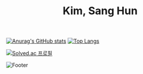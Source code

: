<header>
  <h1 align="center">Kim, Sang Hun</h1>
</header>

[![Anurag's GitHub stats](https://github-readme-stats.vercel.app/api?username=kinsanghun)](https://github.com/anuraghazra/github-readme-stats) [![Top Langs](https://github-readme-stats.vercel.app/api/top-langs/?username=kinsanghun)](https://github.com/kinsanghun/github-readme-stats)

  
[![Solved.ac
프로필](http://mazassumnida.wtf/api/generate_badge?boj=yaa0529)](https://solved.ac/yaa0529)

![Footer](https://capsule-render.vercel.app/api?type=waving&color=auto&height=200&section=footer)
